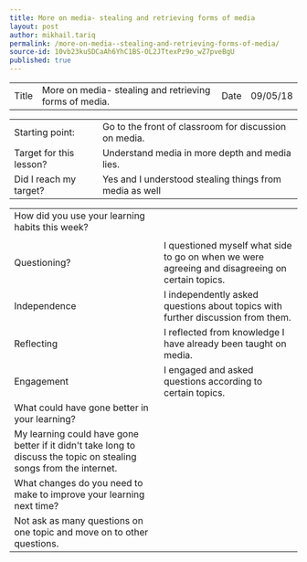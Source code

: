 ```yaml
---
title: More on media- stealing and retrieving forms of media
layout: post
author: mikhail.tariq
permalink: /more-on-media--stealing-and-retrieving-forms-of-media/
source-id: 10vb23kuSDCaAh6YhC1BS-OL2JTtexPz9o_wZ7pveBgU
published: true
---
```

<table>
  <tr>
    <td>Title </td>
    <td> More on media- stealing and retrieving forms of media.</td>
    <td>Date</td>
    <td>09/05/18</td>
  </tr>
</table>


<table>
  <tr>
    <td>Starting point: </td>
    <td> Go to the front of classroom for discussion on media.</td>
  </tr>
  <tr>
    <td>Target for this lesson? </td>
    <td> Understand media in more depth and media lies.</td>
  </tr>
  <tr>
    <td>Did I reach my target? </td>
    <td> Yes and I understood stealing things from media as well</td>
  </tr>
</table>


<table>
  <tr>
    <td>How did you use your learning habits this week?</td>
    <td></td>
  </tr>
  <tr>
    <td></td>
    <td> </td>
  </tr>
  <tr>
    <td>Questioning?</td>
    <td>I questioned myself what side to go on when we were agreeing and disagreeing on certain topics.</td>
  </tr>
  <tr>
    <td>Independence</td>
    <td>I independently asked questions about topics with further discussion from them.</td>
  </tr>
  <tr>
    <td>Reflecting</td>
    <td>I reflected from knowledge I have already been taught on media.</td>
  </tr>
  <tr>
    <td>Engagement</td>
    <td>I engaged and asked questions according to certain topics.</td>
  </tr>
  <tr>
    <td>What could have gone better in your learning?</td>
    <td></td>
  </tr>
  <tr>
    <td>My learning could have gone better if it didn't take long to discuss the topic on stealing songs from the internet.</td>
    <td></td>
  </tr>
  <tr>
    <td>What changes do you need to make to improve your learning next time?</td>
    <td></td>
  </tr>
  <tr>
    <td>Not ask as many questions on one topic and move on to other questions.</td>
    <td></td>
  </tr>
</table>


